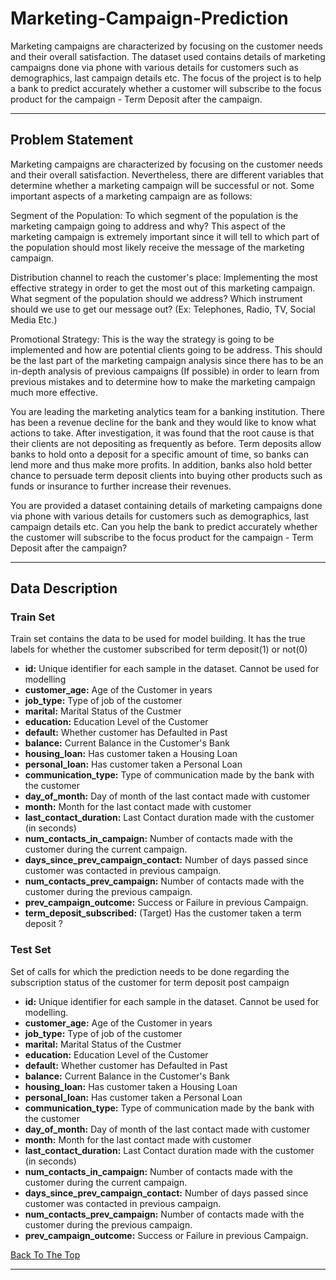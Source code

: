 # Marketing-Campaign-Prediction
Marketing campaigns are characterized by focusing on the customer needs and their overall satisfaction. The dataset used contains details of marketing campaigns done via phone with various details for customers such as demographics, last campaign details etc. The focus of the project is to help a bank to predict accurately whether a customer will subscribe to the focus product for the campaign - Term Deposit after the campaign.
 
---
  
## Problem Statement
Marketing campaigns are characterized by focusing on the customer needs and their overall satisfaction. Nevertheless, there are different variables that determine whether a marketing campaign will be successful or not. Some important aspects of a marketing campaign are as follows: 

Segment of the Population: To which segment of the population is the marketing campaign going to address and why? This aspect of the marketing campaign is extremely important since it will tell to which part of the population should most likely receive the message of the marketing campaign. 

Distribution channel to reach the customer's place: Implementing the most effective strategy in order to get the most out of this marketing campaign. What segment of the population should we address? Which instrument should we use to get our message out? (Ex: Telephones, Radio, TV, Social Media Etc.) 

Promotional Strategy: This is the way the strategy is going to be implemented and how are potential clients going to be address. This should be the last part of the marketing campaign analysis since there has to be an in-depth analysis of previous campaigns (If possible) in order to learn from previous mistakes and to determine how to make the marketing campaign much more effective.

You are leading the marketing analytics team for a banking institution. There has been a revenue decline for the bank and they would like to know what actions to take. After investigation, it was found that the root cause is that their clients are not depositing as frequently as before. Term deposits allow banks to hold onto a deposit for a specific amount of time, so banks can lend more and thus make more profits. In addition, banks also hold better chance to persuade term deposit clients into buying other products such as funds or insurance to further increase their revenues.

You are provided a dataset containing details of marketing campaigns done via phone with various details for customers such as demographics, last campaign details etc. Can you help the bank to predict accurately whether the customer will subscribe to the focus product for the campaign - Term Deposit after the campaign?

---

## Data Description
### Train Set
Train set contains the data to be used for model building. It has the true labels for whether the customer subscribed for term deposit(1) or not(0) 
* **id:**	Unique identifier for each sample in the dataset. Cannot be used for modelling
* **customer_age:**	Age of the Customer in years
* **job_type:**	Type of job of the customer
* **marital:** Marital Status of the Custmer
* **education:** Education Level of the Customer
* **default:** Whether customer has Defaulted in Past
* **balance:** Current Balance in the Customer's Bank
* **housing_loan:** Has customer taken a Housing Loan
* **personal_loan:** Has customer taken a Personal Loan
* **communication_type:** Type of communication made by the bank with the customer
* **day_of_month:**	Day of month of the last contact made with customer
* **month:** Month for the last contact made with customer
* **last_contact_duration:** Last Contact duration made with the customer (in seconds)
* **num_contacts_in_campaign:**	Number of contacts made with the customer during the current campaign.
* **days_since_prev_campaign_contact:** Number of days passed since customer was contacted in previous campaign.
* **num_contacts_prev_campaign:** Number of contacts made with the customer during the previous campaign.
* **prev_campaign_outcome:** Success or Failure in previous Campaign.
* **term_deposit_subscribed:** (Target) Has the customer taken a term deposit ?

### Test Set
Set of calls for which the prediction needs to be done regarding the subscription status of the customer for term deposit post campaign

* **id:**	Unique identifier for each sample in the dataset. Cannot be used for modelling.
* **customer_age:**	Age of the Customer in years
* **job_type:**	Type of job of the customer
* **marital:**	Marital Status of the Custmer
* **education:**	Education Level of the Customer
* **default:**	Whether customer has Defaulted in Past
* **balance:**	Current Balance in the Customer's Bank
* **housing_loan:**	Has customer taken a Housing Loan
* **personal_loan:**	Has customer taken a Personal Loan
* **communication_type:**	Type of communication made by the bank with the customer
* **day_of_month:**	Day of month of the last contact made with customer
* **month:**	Month for the last contact made with customer
* **last_contact_duration:**	Last Contact duration made with the customer (in seconds)
* **num_contacts_in_campaign:**	Number of contacts made with the customer during the current campaign.
* **days_since_prev_campaign_contact:**	Number of days passed since customer was contacted in previous campaign.
* **num_contacts_prev_campaign:**	Number of contacts made with the customer during the previous campaign.
* **prev_campaign_outcome:**	Success or Failure in previous Campaign.

[Back To The Top](#marketing-campaign-prediction)

---

